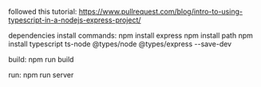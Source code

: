followed this tutorial:
https://www.pullrequest.com/blog/intro-to-using-typescript-in-a-nodejs-express-project/


dependencies install commands:
	npm install express
	npm install path
	npm install typescript ts-node @types/node @types/express --save-dev

build:
	npm run build

run:
	npm run server